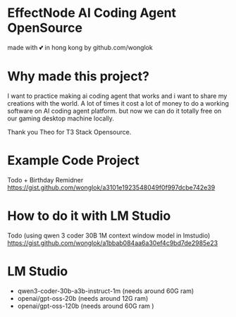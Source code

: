 # EffectNode AI Coding Agent OpenSource
made with 💕 in hong kong by github.com/wonglok

# Why made this project?
I want to practice making ai coding agent that works and i want to share my creations with the world. A lot of times it cost a lot of money to do a working software on AI coding agent platform. but now we can do it totally free on our gaming desktop machine locally.

Thank you Theo for T3 Stack Opensource.

# Example Code Project
Todo + Birthday Remidner
https://gist.github.com/wonglok/a3101e1923548049f0f997dcbe742e39


# How to do it with LM Studio
Todo (using qwen 3 coder 30B 1M context window model in lmstudio)
https://gist.github.com/wonglok/a1bbab084aa6a30ef4c9bd7de2985e23

# LM Studio
- qwen3-coder-30b-a3b-instruct-1m (needs around 60G ram)
- openai/gpt-oss-20b (needs around 12G ram)
- openai/gpt-oss-120b  (needs around 60G ram )